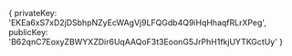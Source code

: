 {
  privateKey: 'EKEa6xS7xD2jDSbhpNZyEcWAgVj9LFQGdb4Q9iHqHhaqfRLrXPeg',
  publicKey: 'B62qnC7EoxyZBWYXZDir6UqAAQoF3t3EoonG5JrPhH1fkjUYTKGctUy'
}
